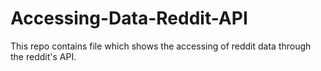 # Accessing-Data-Reddit-API<br/>
This repo contains file which shows the accessing of reddit data through the reddit's API.
